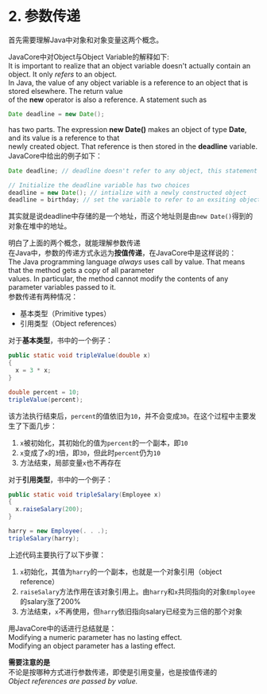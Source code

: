 # 2. 参数传递

首先需要理解Java中对象和对象变量这两个概念。

JavaCore中对Object与Object Variable的解释如下:  
It is important to realize that an object variable doesn't actually contain an object. It only *refers* to an object.  
In Java, the value of any object variable is a reference to an object that is stored elsewhere. The return value  
of the **new** operator is also a reference. A statement such as  
```java
Date deadline = new Date();
```  
has two parts. The expression **new Date()** makes an object of type **Date**, and its value is a reference to that  
newly created object. That reference is then stored in the **deadline** variable.  
JavaCore中给出的例子如下：
```java
Date deadline; // deadline doesn't refer to any object, this statement defines an object variable

// Initialize the deadline variable has two choices
deadline = new Date(); // intialize with a newly constructed object
deadline = birthday; // set the variable to refer to an exsiting object, Date birthday = new Date()
```
其实就是说deadline中存储的是一个地址，而这个地址则是由`new Date()`得到的对象在堆中的地址。  

明白了上面的两个概念，就能理解参数传递  
在Java中，参数的传递方式永远为**按值传递**，在JavaCore中是这样说的：  
The Java programming language *always* uses call by value. That means that the method gets a copy of all parameter  
values. In particular, the method cannot modify the contents of any parameter variables passed to it.  
参数传递有两种情况：  
- 基本类型（Primitive types）
- 引用类型（Object references）  

对于**基本类型**，书中的一个例子：  
```java
public static void tripleValue(double x)
{
  x = 3 * x;
}

double percent = 10;
tripleValue(percent);
```
该方法执行结束后，```percent```的值依旧为```10```，并不会变成```30```。在这个过程中主要发生了下面几步：  
1. ```x```被初始化，其初始化的值为```percent```的一个副本，即```10```
2. ```x```变成了```x```的```3```倍，即```30```，但此时```percent```仍为```10```
3. 方法结束，局部变量```x```也不再存在  

对于**引用类型**，书中的一个例子：
```java
public static void tripleSalary(Employee x)
{
  x.raiseSalary(200);
}

harry = new Employee(. . .);
tripleSalary(harry);
```
上述代码主要执行了以下步骤：  
1. ```x```初始化，其值为```harry```的一个副本，也就是一个对象引用（object reference）
2. ```raiseSalary```方法作用在该对象引用上。由```harry```和```x```共同指向的对象```Employee```的salary涨了200%
3. 方法结束，```x```不再使用，但```harry```依旧指向salary已经变为三倍的那个对象

用JavaCore中的话进行总结就是：  
Modifying a numeric parameter has no lasting effect.  
Modifying an object parameter has a lasting effect.  

**需要注意的是**  
不论是按哪种方式进行参数传递，即使是引用变量，也是按值传递的  
*Object references are passed by value.*
